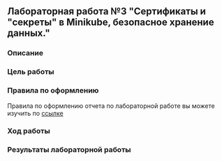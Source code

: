 ## Лабораторная работа №3 "Сертификаты и "секреты" в Minikube, безопасное хранение данных."
### Описание

### Цель работы


### Правила по оформлению

Правила по оформлению отчета по лабораторной работе вы можете изучить по [ссылке](../reportdesign.md)


### Ход работы


### Результаты лабораторной работы